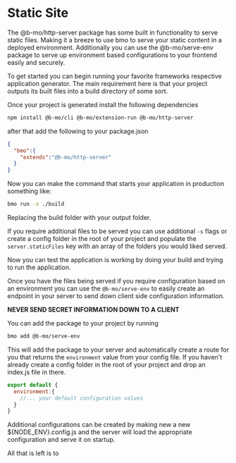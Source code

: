 # Static Site

The @b-mo/http-server package has some built in functionality to serve static files.
Making it a breeze to use bmo to serve your static content in a deployed environment.
Additionally you can use the @b-mo/serve-env package to serve up environment based configurations to your frontend easily and securely.


To get started you can begin running your favorite frameworks respective application generator.
The main requirement here is that your project outputs its built files into a build directory of some sort.

Once your project is generated install the following dependencies

```sh
npm install @b-mo/cli @b-mo/extension-run @b-mo/http-server
```

after that add the following to your package.json

```json
{
  "bmo":{
    "extends":"@b-mo/http-server"
  }
}
```

Now you can make the command that starts your application in production something like:

```sh
bmo run -s ./build
```

Replacing the build folder with your output folder.

If you require additional files to be served you can use additional `-s` flags or create a config
folder in the root of your project and populate the `server.staticFiles` key with an array of the folders you would liked
served.

Now you can test the application is working by doing your build and trying to run the application.

Once you have the files being served if you require configuration based on an environment you can use the `@b-mo/serve-env`
to easily create an endpoint in your server to send down client side configuration information.

**NEVER SEND SECRET INFORMATION DOWN TO A CLIENT**

You can add the package to your project by running

```sh
bmo add @b-mo/serve-env
```

This will add the package to your server and automatically create a route for you that returns
the `environment` value from your config file. If you haven't already create a config folder in the root of your project
and drop an index.js file in there.

```js
export default {
  environment:{
    //... your default configuration values
  }
}
```
Additional configurations can be created by making new a new ${NODE_ENV}.config.js and the server will
load the appropriate configuration and serve it on startup.

All that is left is to


